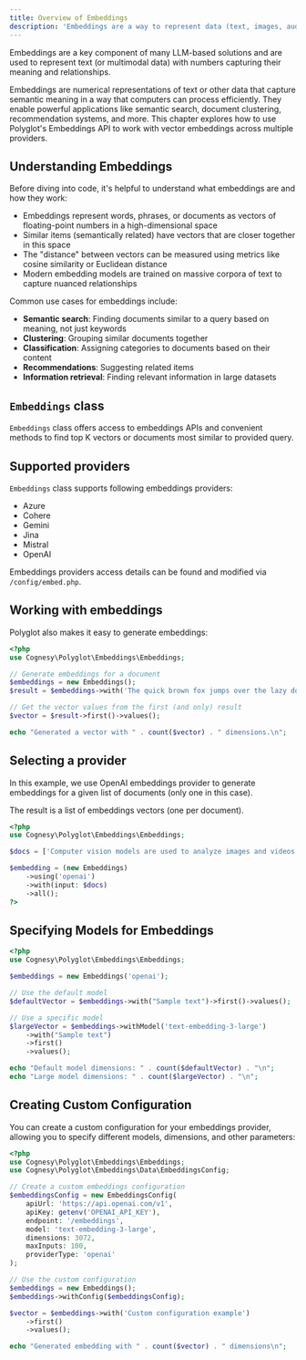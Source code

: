 ```yaml
---
title: Overview of Embeddings
description: 'Embeddings are a way to represent data (text, images, audio) in a continuous vector space.'
---
```


Embeddings are a key component of many LLM-based solutions and are used to represent text
(or multimodal data) with numbers capturing their meaning and relationships.

Embeddings are numerical representations of text or other data that capture semantic meaning in a way that computers can process efficiently. They enable powerful applications like semantic search, document clustering, recommendation systems, and more. This chapter explores how to use Polyglot's Embeddings API to work with vector embeddings across multiple providers.


## Understanding Embeddings

Before diving into code, it's helpful to understand what embeddings are and how they work:

- Embeddings represent words, phrases, or documents as vectors of floating-point numbers in a high-dimensional space
- Similar items (semantically related) have vectors that are closer together in this space
- The "distance" between vectors can be measured using metrics like cosine similarity or Euclidean distance
- Modern embedding models are trained on massive corpora of text to capture nuanced relationships

Common use cases for embeddings include:

- **Semantic search**: Finding documents similar to a query based on meaning, not just keywords
- **Clustering**: Grouping similar documents together
- **Classification**: Assigning categories to documents based on their content
- **Recommendations**: Suggesting related items
- **Information retrieval**: Finding relevant information in large datasets



## `Embeddings` class

`Embeddings` class offers access to embeddings APIs and convenient methods to find top K vectors
or documents most similar to provided query.



## Supported providers

`Embeddings` class supports following embeddings providers:
- Azure
- Cohere
- Gemini
- Jina
- Mistral
- OpenAI

Embeddings providers access details can be found and modified via
`/config/embed.php`.


## Working with embeddings

Polyglot also makes it easy to generate embeddings:

```php
<?php
use Cognesy\Polyglot\Embeddings\Embeddings;

// Generate embeddings for a document
$embeddings = new Embeddings();
$result = $embeddings->with('The quick brown fox jumps over the lazy dog.')->create();

// Get the vector values from the first (and only) result
$vector = $result->first()->values();

echo "Generated a vector with " . count($vector) . " dimensions.\n";
```


## Selecting a provider

In this example, we use OpenAI embeddings provider to generate embeddings for a given list of documents
(only one in this case).

The result is a list of embeddings vectors (one per document).

```php
<?php
use Cognesy\Polyglot\Embeddings\Embeddings;

$docs = ['Computer vision models are used to analyze images and videos.'];

$embedding = (new Embeddings)
    ->using('openai')
    ->with(input: $docs)
    ->all();
?>
```


## Specifying Models for Embeddings

```php
<?php
use Cognesy\Polyglot\Embeddings\Embeddings;

$embeddings = new Embeddings('openai');

// Use the default model
$defaultVector = $embeddings->with("Sample text")->first()->values();

// Use a specific model
$largeVector = $embeddings->withModel('text-embedding-3-large')
    ->with("Sample text")
    ->first()
    ->values();

echo "Default model dimensions: " . count($defaultVector) . "\n";
echo "Large model dimensions: " . count($largeVector) . "\n";
```


## Creating Custom Configuration

You can create a custom configuration for your embeddings provider, allowing you to specify different models, dimensions, and other parameters:

```php
<?php
use Cognesy\Polyglot\Embeddings\Embeddings;
use Cognesy\Polyglot\Embeddings\Data\EmbeddingsConfig;

// Create a custom embeddings configuration
$embeddingsConfig = new EmbeddingsConfig(
    apiUrl: 'https://api.openai.com/v1',
    apiKey: getenv('OPENAI_API_KEY'),
    endpoint: '/embeddings',
    model: 'text-embedding-3-large',
    dimensions: 3072,
    maxInputs: 100,
    providerType: 'openai'
);

// Use the custom configuration
$embeddings = new Embeddings();
$embeddings->withConfig($embeddingsConfig);

$vector = $embeddings->with('Custom configuration example')
    ->first()
    ->values();

echo "Generated embedding with " . count($vector) . " dimensions\n";
```
